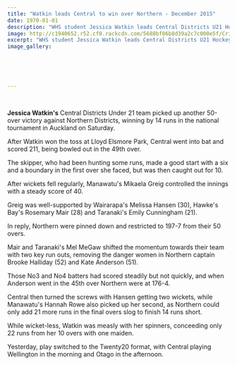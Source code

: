 ```yaml
---
title: "Watkin leads Central to win over Northern - December 2015"
date: 1970-01-01
description: "WHS student Jessica Watkin leads Central Districts U21 Hockey team to win over Northern Districts in Auckland on Saturday 19 December, Wanganui Chronicle article on 21/12/15..."
image: http://c1940652.r52.cf0.rackcdn.com/5688bf86b8d39a2c7c000e5f/Cricket-ball-on-the-ground.jpg
excerpt: "WHS student Jessica Watkin leads Central Districts U21 Hockey team to win over Northern Districts in Auckland on Saturday 19 December, Wanganui Chronicle article on 21/12/15..."
image_gallery:
    
    
    
    
    
---
```


<p>&nbsp;</p>
<p><strong>Jessica Watkin's</strong> Central Districts Under 21 team picked up another 50-over victory against Northern Districts, winning by 14 runs in the national tournament in Auckland on Saturday.</p>
<p>After Watkin won the toss at Lloyd Elsmore Park, Central went into bat and scored 211, being bowled out in the 49th over.</p>
<p>The skipper, who had been hunting some runs, made a good start with a six and a boundary in the first over she faced, but was then caught out for 10.</p>
<p>After wickets fell regularly, Manawatu's Mikaela Greig controlled the innings with a steady score of 40.</p>
<p>Greig was well-supported by Wairarapa's Melissa Hansen (30), Hawke's Bay's Rosemary Mair (28) and Taranaki's Emily Cunningham (21).</p>
<p>In reply, Northern were pinned down and restricted to 197-7 from their 50 overs.</p>
<p>Mair and Taranaki's Mel MeGaw shifted the momentum towards their team with two key run outs, removing the danger women in Northern captain Brooke Halliday (52) and Kate Anderson (51).</p>
<p>Those No3 and No4 batters had scored steadily but not quickly, and when Anderson went in the 45th over Northern were at 176-4.</p>
<p>Central then turned the screws with Hansen getting two wickets, while Manawatu's Hannah Rowe also picked up her second, as Northern could only add 21 more runs in the final overs slog to finish 14 runs short.</p>
<p>While wicket-less, Watkin was measly with her spinners, conceeding only 22 runs from her 10 overs with one maiden.</p>
<p>Yesterday, play switched to the Twenty20 format, with Central playing Wellington in the morning and Otago in the afternoon.</p>

